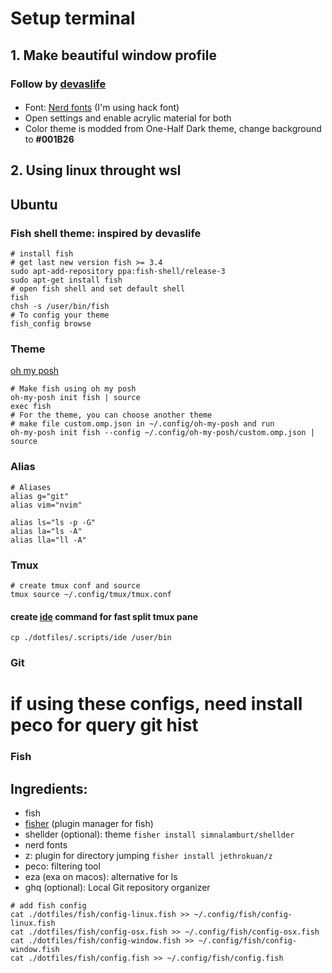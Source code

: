 # Setup terminal
## 1. Make beautiful window profile
### Follow by [devaslife](https://www.youtube.com/watch?v=5-aK2_WwrmM)
####
- Font: [Nerd fonts](https://github.com/ryanoasis/nerd-fonts) (I'm using hack font)
- Open settings and enable acrylic material for both 
- Color theme is modded from One-Half Dark theme, change background to **#001B26**
## 2. Using linux throught wsl
## Ubuntu
### Fish shell theme: inspired by devaslife
```
# install fish
# get last new version fish >= 3.4
sudo apt-add-repository ppa:fish-shell/release-3
sudo apt-get install fish
# open fish shell and set default shell
fish
chsh -s /user/bin/fish
# To config your theme
fish_config browse
```
### Theme
[oh my posh](https://ohmyposh.dev/docs/installation/linux)
```
# Make fish using oh my posh
oh-my-posh init fish | source
exec fish
# For the theme, you can choose another theme
# make file custom.omp.json in ~/.config/oh-my-posh and run
oh-my-posh init fish --config ~/.config/oh-my-posh/custom.omp.json | source
```
### Alias
```
# Aliases
alias g="git"
alias vim="nvim"

alias ls="ls -p -G"
alias la="ls -A"
alias lla="ll -A"
```
### Tmux
```
# create tmux conf and source
tmux source ~/.config/tmux/tmux.conf
```
#### create [ide](./dotfiles/.scripts/ide) command for fast split tmux pane
```
cp ./dotfiles/.scripts/ide /user/bin
```
### Git
# if using these configs, need install peco for query git hist 
### Fish
## Ingredients:
- fish
- [fisher](https://github.com/jorgebucaran/fisher) (plugin manager for fish)
- shellder (optional): theme ```fisher install simnalamburt/shellder```
- nerd fonts
- z: plugin for directory jumping ```fisher install jethrokuan/z```
- peco: filtering tool
- eza (exa on macos): alternative for ls
- ghq (optional): Local Git repository organizer
```
# add fish config
cat ./dotfiles/fish/config-linux.fish >> ~/.config/fish/config-linux.fish
cat ./dotfiles/fish/config-osx.fish >> ~/.config/fish/config-osx.fish
cat ./dotfiles/fish/config-window.fish >> ~/.config/fish/config-window.fish
cat ./dotfiles/fish/config.fish >> ~/.config/fish/config.fish

```

